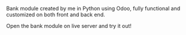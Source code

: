 Bank module created by me in Python using Odoo, fully functional and customized on both front and back end.

Open the bank module on live server and try it out!

